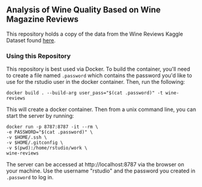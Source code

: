 ## Analysis of Wine Quality Based on Wine Magazine Reviews

This repository holds a copy of the data from the Wine Reviews Kaggle Dataset found [here](https://www.kaggle.com/datasets/zynicide/wine-reviews/data).

### Using this Repository

This repository is best used via Docker. To build the container, you'll need to create a file named `.password` which contains the password you'd like to use for the rstudio user in the docker container. Then, run the following:

```
docker build . --build-arg user_pass="$(cat .password)" -t wine-reviews
```

This will create a docker container. Then from a unix command line, you can start the server by running:

```
docker run -p 8787:8787 -it --rm \
-e PASSWORD="$(cat .password)" \
-v $HOME/.ssh \
-v $HOME/.gitconfig \
-v $(pwd):/home/rstudio/work \
wine-reviews
```

The server can be accessed at http://localhost:8787 via the browser on your machine. Use the username "rstudio" and the password you created in `.password` to log in. 